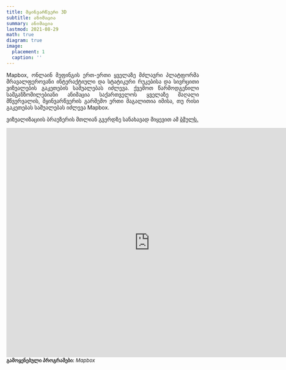 ```yaml
---
title: მყინვარწვერი 3D
subtitle: ანიმაცია
summary: ანიმაცია
lastmod: 2021-08-29
math: true
diagram: true
image:
  placement: 1
  caption: ''
---
```


<p align="justify">
Mapbox, ონლაინ მეფინგის ერთ-ერთი ყველაზე მძლავრი პლატფორმა მრავალფეროვანი ინტერაქტიული და სტატიკური რუკებისა და სივრცითი ვიზუალების გაკეთების საშუალებას იძლევა. ქვემოთ წარმოდგენილი სამგანზომილებიანი ანიმაცია საქართველოს ყველაზე მაღალი მწვერვალის, მყინვარწვერის გარშემო ერთი მაგალითია იმისა, თუ რისი გაკეთებას საშუალებას იძლევა Mapbox.</p>

<p align="justify">
ვიზუალიზაციის ბრაუზერის მთლიან გვერდზე სანახავად მიყევით ამ <a href="https://meteor-lumbar-menu.glitch.me/">ბმულს.</a></p>

<div>
<iframe src="https://meteor-lumbar-menu.glitch.me/" style="border:0px #ffffff none;" name="myiFrame" scrolling="no" frameborder="1" marginheight="0px" marginwidth="0px" height="600px" width="750px" allowfullscreen></iframe>
</div>

<font size="2">
    <b>გამოყენებული პროგრამები:</b> <i>Mapbox</i>
</font>